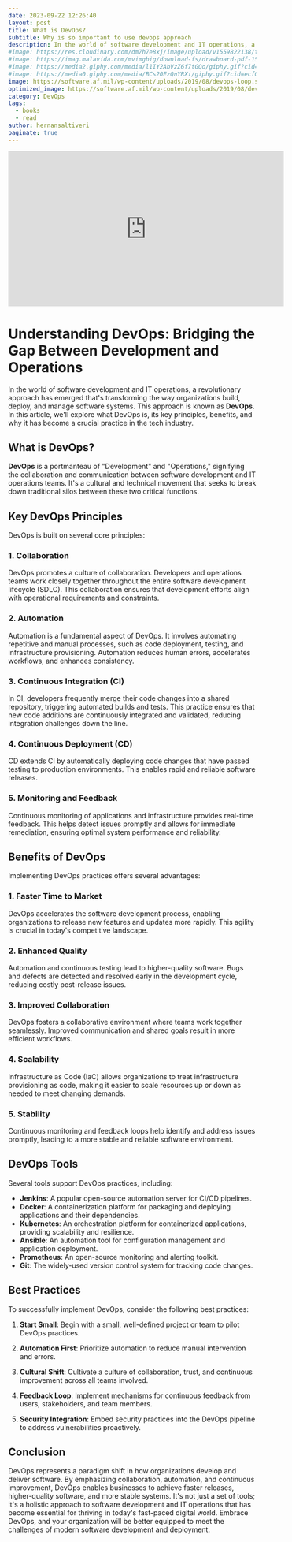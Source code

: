 ```yaml
---
date: 2023-09-22 12:26:40
layout: post
title: What is DevOps?
subtitle: Why is so important to use devops approach
description: In the world of software development and IT operations, a revolutionary approach has emerged that's transforming the way organizations build, deploy, and manage software systems...
#image: https://res.cloudinary.com/dm7h7e8xj/image/upload/v1559822138/theme9_v273a9.jpg
#image: https://imag.malavida.com/mvimgbig/download-fs/drawboard-pdf-15322-5.jpg
#image: https://media2.giphy.com/media/l1IY2AbVzZ6f7tGQo/giphy.gif?cid=ecf05e47c46f4c993306fa86540461d15f358257b387d43f&rid=giphy.gif
#image: https://media0.giphy.com/media/BCs20EzQnYRXi/giphy.gif?cid=ecf05e47f232b1b79d83818de57145545e1c0893e38473eb&rid=giphy.gif
image: https://software.af.mil/wp-content/uploads/2019/08/devops-loop.svg
optimized_image: https://software.af.mil/wp-content/uploads/2019/08/devops-loop.svg
category: DevOps
tags:
  - books
  - read
author: hernansaltiveri
paginate: true
---
```


<iframe width="560" height="315" src="https://www.youtube.com/embed/Xrgk023l4lI?si=PYlTnHOB53sTRZuB" title="YouTube video player" frameborder="0" allow="accelerometer; autoplay; clipboard-write; encrypted-media; gyroscope; picture-in-picture; web-share" allowfullscreen></iframe>

# Understanding DevOps: Bridging the Gap Between Development and Operations

In the world of software development and IT operations, a revolutionary approach has emerged that's transforming the way organizations build, deploy, and manage software systems. This approach is known as **DevOps**. In this article, we'll explore what DevOps is, its key principles, benefits, and why it has become a crucial practice in the tech industry.

## What is DevOps?

**DevOps** is a portmanteau of "Development" and "Operations," signifying the collaboration and communication between software development and IT operations teams. It's a cultural and technical movement that seeks to break down traditional silos between these two critical functions.

## Key DevOps Principles

DevOps is built on several core principles:

### 1. Collaboration

DevOps promotes a culture of collaboration. Developers and operations teams work closely together throughout the entire software development lifecycle (SDLC). This collaboration ensures that development efforts align with operational requirements and constraints.

### 2. Automation

Automation is a fundamental aspect of DevOps. It involves automating repetitive and manual processes, such as code deployment, testing, and infrastructure provisioning. Automation reduces human errors, accelerates workflows, and enhances consistency.

### 3. Continuous Integration (CI)

In CI, developers frequently merge their code changes into a shared repository, triggering automated builds and tests. This practice ensures that new code additions are continuously integrated and validated, reducing integration challenges down the line.

### 4. Continuous Deployment (CD)

CD extends CI by automatically deploying code changes that have passed testing to production environments. This enables rapid and reliable software releases.

### 5. Monitoring and Feedback

Continuous monitoring of applications and infrastructure provides real-time feedback. This helps detect issues promptly and allows for immediate remediation, ensuring optimal system performance and reliability.

## Benefits of DevOps

Implementing DevOps practices offers several advantages:

### 1. Faster Time to Market

DevOps accelerates the software development process, enabling organizations to release new features and updates more rapidly. This agility is crucial in today's competitive landscape.

### 2. Enhanced Quality

Automation and continuous testing lead to higher-quality software. Bugs and defects are detected and resolved early in the development cycle, reducing costly post-release issues.

### 3. Improved Collaboration

DevOps fosters a collaborative environment where teams work together seamlessly. Improved communication and shared goals result in more efficient workflows.

### 4. Scalability

Infrastructure as Code (IaC) allows organizations to treat infrastructure provisioning as code, making it easier to scale resources up or down as needed to meet changing demands.

### 5. Stability

Continuous monitoring and feedback loops help identify and address issues promptly, leading to a more stable and reliable software environment.

## DevOps Tools

Several tools support DevOps practices, including:

- **Jenkins**: A popular open-source automation server for CI/CD pipelines.
- **Docker**: A containerization platform for packaging and deploying applications and their dependencies.
- **Kubernetes**: An orchestration platform for containerized applications, providing scalability and resilience.
- **Ansible**: An automation tool for configuration management and application deployment.
- **Prometheus**: An open-source monitoring and alerting toolkit.
- **Git**: The widely-used version control system for tracking code changes.

## Best Practices

To successfully implement DevOps, consider the following best practices:

1. **Start Small**: Begin with a small, well-defined project or team to pilot DevOps practices.

2. **Automation First**: Prioritize automation to reduce manual intervention and errors.

3. **Cultural Shift**: Cultivate a culture of collaboration, trust, and continuous improvement across all teams involved.

4. **Feedback Loop**: Implement mechanisms for continuous feedback from users, stakeholders, and team members.

5. **Security Integration**: Embed security practices into the DevOps pipeline to address vulnerabilities proactively.

## Conclusion

DevOps represents a paradigm shift in how organizations develop and deliver software. By emphasizing collaboration, automation, and continuous improvement, DevOps enables businesses to achieve faster releases, higher-quality software, and more stable systems. It's not just a set of tools; it's a holistic approach to software development and IT operations that has become essential for thriving in today's fast-paced digital world. Embrace DevOps, and your organization will be better equipped to meet the challenges of modern software development and deployment.

